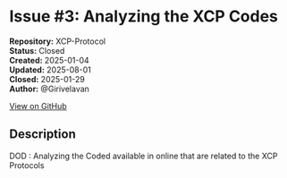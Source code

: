 # Issue #3: Analyzing the XCP Codes

**Repository:** XCP-Protocol  
**Status:** Closed  
**Created:** 2025-01-04  
**Updated:** 2025-08-01  
**Closed:** 2025-01-29  
**Author:** @Girivelavan  

[View on GitHub](https://github.com/Simtestlab/XCP-Protocol/issues/3)

## Description

DOD : Analyzing the Coded available in online that are related to the XCP Protocols